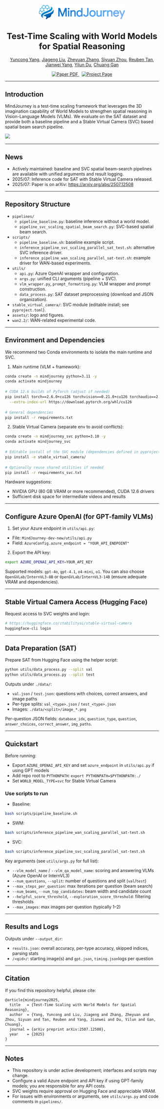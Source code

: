 <br/>
  <div align="center">
    <img src="assets/MindJourney_logo_transparent.png" alt="MindJourney Logo" height="48" style="vertical-align:middle">
  </div>
  <h1 align="center" style="font-size: 1.7rem">Test-Time Scaling with World Models for Spatial Reasoning</h1>
  <p align="center">
    <a href="https://yyuncong.github.io/">Yuncong Yang</a>,
    <a href="https://jiagengliu02.github.io/">Jiageng Liu</a>,
    <a href="https://cozheyuanzhangde.github.io/">Zheyuan Zhang</a>,
    <a href="https://rainbow979.github.io/">Siyuan Zhou</a>,
    <a href="https://cs-people.bu.edu/rxtan/">Reuben Tan</a>,
    <a href="https://jwyang.github.io/">Jianwei Yang</a>,
    <a href="https://yilundu.github.io/">Yilun Du</a>,
    <a href="https://people.csail.mit.edu/ganchuang">Chuang Gan</a>
  </p>
  <p align="center">
    <a href="https://arxiv.org/abs/2507.12508">
      <img src='https://img.shields.io/badge/Paper-PDF-red?style=flat&logo=arXiv&logoColor=red' alt='Paper PDF'>
    </a>
    <a href='https://umass-embodied-agi.github.io/MindJourney/' style='padding-left: 0.5rem;'>
      <img src='https://img.shields.io/badge/Project-Page-blue?style=flat&logo=Google%20chrome&logoColor=blue' alt='Project Page'>
    </a>
  </p>
</p>

---

## Introduction

MindJourney is a test-time scaling framework that leverages the 3D imagination capability of World Models to strengthen spatial reasoning in Vision-Language Models (VLMs). We evaluate on the SAT dataset and provide both a baseline pipeline and a Stable Virtual Camera (SVC) based spatial beam search pipeline.

![](assets/teaser.png)

---

## News

- Actively maintained: baseline and SVC spatial beam-search pipelines are available with unified arguments and result logging.
- 2025/07: Inference code for SAT with Stable Virtual Camera released.
- 2025/07: Paper is on arXiv: https://arxiv.org/abs/2507.12508

---

## Repository Structure

- `pipelines/`
  - `pipeline_baseline.py`: baseline inference without a world model.
  - `pipeline_svc_scaling_spatial_beam_search.py`: SVC-based spatial beam search.
- `scripts/`
  - `pipeline_baseline.sh`: baseline example script.
  - `inference_pipeline_svc_scaling_parallel_sat_test.sh`: alternative SVC inference driver.
  - `inference_pipeline_wan_scaling_parallel_sat-test.sh`: example driver for WAN-based experiments.
- `utils/`
  - `api.py`: Azure OpenAI wrapper and configuration.
  - `args.py`: unified CLI arguments (pipeline + SVC).
  - `vlm_wrapper.py`, `prompt_formatting.py`: VLM wrapper and prompt construction.
  - `data_process.py`: SAT dataset preprocessing (download and JSON organization).
- `stable_virtual_camera/`: SVC module (editable install; see `pyproject.toml`).
- `assets/`: logo and figures.
- `wan2.2/`: WAN-related experimental code.

---

## Environment and Dependencies

We recommend two Conda environments to isolate the main runtime and SVC.

1) Main runtime (VLM + framework):

```bash
conda create -n mindjourney python=3.11 -y
conda activate mindjourney

# CUDA 12.6 builds of PyTorch (adjust if needed)
pip install torch==2.6.0+cu126 torchvision==0.21.0+cu126 torchaudio==2.6.0+cu126 \
  --extra-index-url https://download.pytorch.org/whl/cu126

# General dependencies
pip install -r requirements.txt
```

2) Stable Virtual Camera (separate env to avoid conflicts):

```bash
conda create -n mindjourney_svc python=3.10 -y
conda activate mindjourney_svc

# Editable install of the SVC module (dependencies defined in pyproject.toml)
pip install -e stable_virtual_camera/

# Optionally reuse shared utilities if needed
pip install -r requirements_svc.txt
```

Hardware suggestions:
- NVIDIA GPU (80 GB VRAM or more recommended), CUDA 12.6 drivers
- Sufficient disk space for intermediate videos and results

---

## Configure Azure OpenAI (for GPT-family VLMs)

1) Set your Azure endpoint in `utils/api.py`:
- File: `MindJourney-dev-new/utils/api.py`
- Field: `AzureConfig.azure_endpoint = "YOUR_API_ENDPOINT"`

2) Export the API key:

```bash
export AZURE_OPENAI_API_KEY=YOUR_API_KEY
```

Supported models: `gpt-4o`, `gpt-4.1`, `o4-mini`, `o1`. You can also choose `OpenGVLab/InternVL3-8B` or `OpenGVLab/InternVL3-14B` (ensure adequate VRAM and dependencies).

---

## Stable Virtual Camera Access (Hugging Face)

Request access to SVC weights and login:

```bash
# https://huggingface.co/stabilityai/stable-virtual-camera
huggingface-cli login
```

---

## Data Preparation (SAT)

Prepare SAT from Hugging Face using the helper script:

```bash
python utils/data_process.py --split val
python utils/data_process.py --split test
```

Outputs under `./data/`:
- `val.json` / `test.json`: questions with choices, correct answers, and image paths
- Per-type splits: `val_<type>.json` / `test_<type>.json`
- Images: `./data/<split>/image_*.png`

Per-question JSON fields: `database_idx`, `question_type`, `question`, `answer_choices`, `correct_answer`, `img_paths`.

---

## Quickstart

Before running:
- Export `AZURE_OPENAI_API_KEY` and set `azure_endpoint` in `utils/api.py` if using GPT models
- Add repo root to `PYTHONPATH`: `export PYTHONPATH=$PYTHONPATH:./`
- Set `WORLD_MODEL_TYPE=svc` for Stable Virtual Camera

### Use scripts to run

- Baseline:

```bash
bash scripts/pipeline_baseline.sh
```

- SWM:

```bash
bash scripts/inference_pipeline_wan_scaling_parallel_sat-test.sh
```

- SVC:

```bash
bash scripts/inference_pipeline_svc_scaling_parallel_sat-test.sh
```

Key arguments (see `utils/args.py` for full list):
- `--vlm_model_name` / `--vlm_qa_model_name`: scoring and answering VLMs (Azure OpenAI or InternVL3)
- `--num_questions`, `--split`: number of questions and split (`val`/`test`)
- `--max_steps_per_question`: max iterations per question (beam search)
- `--num_beams`, `--num_top_candidates`: beam width and candidate count
- `--helpful_score_threshold`, `--exploration_score_threshold`: filtering thresholds
- `--max_images`: max images per question (typically 1–2)

---

## Results and Logs

Outputs under `--output_dir`:
- `results.json`: overall accuracy, per-type accuracy, skipped indices, parsing stats
- `/<qid>/`: starting image(s) and `gpt.json`, `timing.json`logs per question

---

## Citation

If you find this repository helpful, please cite:

```
@article{mindjourney2025,
  title   = {Test-Time Scaling with World Models for Spatial Reasoning},
  author  = {Yang, Yuncong and Liu, Jiageng and Zhang, Zheyuan and Zhou, Siyuan and Tan, Reuben and Yang, Jianwei and Du, Yilun and Gan, Chuang},
  journal = {arXiv preprint arXiv:2507.12508},
  year    = {2025}
}
```

---

## Notes

- This repository is under active development; interfaces and scripts may change.
- Configure a valid Azure endpoint and API key if using GPT-family models; you are responsible for any API costs.
- SVC weights require approval on Hugging Face and appreciable VRAM.
- For issues with environments or arguments, see `utils/args.py` and code comments in `pipelines/`.
